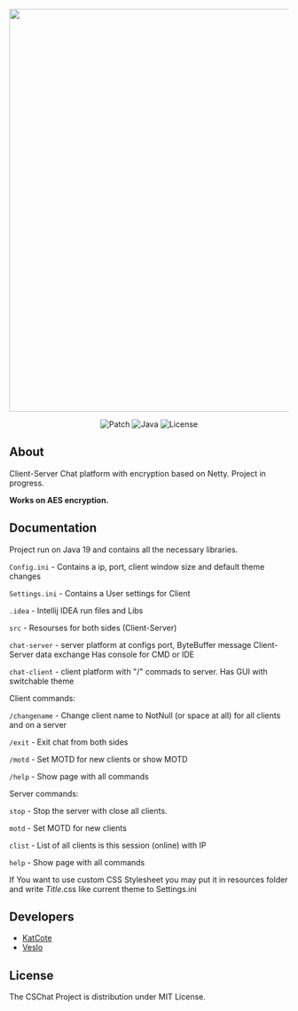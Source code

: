 <p align="center">
      <img src="https://i.ibb.co/GCq8mHx/CSChat3.png" width="726">
</p>

<p align="center">
   <img src="https://img.shields.io/badge/Patch-v1.4.1-success" alt="Patch">
   <img src="https://img.shields.io/badge/Java-openjdk--19-orange" alt="Java">
   <img src="https://img.shields.io/badge/License-MIT-red" alt="License">
</p>

## About

Client-Server Chat platform with encryption based on Netty.
Project in progress.

**Works on AES encryption.**

## Documentation

Project run on Java 19 and contains all the necessary libraries.

`Config.ini` - Contains a ip, port, client window size and default theme changes

`Settings.ini` - Contains a User settings for Client

`.idea` - Intellij IDEA run files and Libs

`src` - Resourses for both sides (Client-Server)

`chat-server` - server platform at configs port, ByteBuffer message Client-Server data exchange
Has console for CMD or IDE

`chat-client` - client platform with "/" commads to server. Has GUI with switchable theme

Client commands: 

`/changename` - Change client name to NotNull (or space at all) for all clients and on a server

`/exit` - Exit chat from both sides

`/motd` - Set MOTD for new clients or show MOTD

`/help` - Show page with all commands

Server commands:

`stop` - Stop the server with close all clients.

`motd` - Set MOTD for new clients

`clist` - List of all clients is this session (online) with IP

`help` - Show page with all commands

If You want to use custom CSS Stylesheet you may put it in resources folder and write *Title*.css like current theme to Settings.ini

## Developers

- [KatCote](https://github.com/KatCote)
- [Veslo](https://github.com/vadiek)

## License

The CSChat Project is distribution under MIT License.
